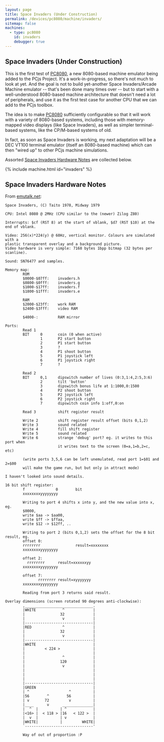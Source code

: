 ```yaml
---
layout: page
title: Space Invaders (Under Construction)
permalink: /devices/pc8080/machine/invaders/
sitemap: false
machines:
  - type: pc8080
    id: invaders
    debugger: true
---
```


Space Invaders (Under Construction)
---

This is the first test of [PC8080](/modules/pc8080/), a new 8080-based machine emulator being added to the
PCjs Project.  It's a work-in-progress, so there's not much to look at yet.  And the goal is not to build
yet-another Space Invaders/Arcade Machine emulator -- that's been done many times over -- but to start with
a well-understood 8080-based machine architecture that doesn't need a lot of peripherals, and use it as the
first test case for another CPU that we can add to the PCjs toolbox.

The idea is to make [PC8080](/modules/pc8080/) sufficiently configurable so that it will work with a variety of
8080-based systems, including those with memory-mapped video displays (like Space Invaders), as well as simpler
terminal-based systems, like the CP/M-based systems of old.

In fact, as soon as Space Invaders is working, my next adaptation will be a DEC VT100 terminal emulator (itself
an 8080-based machine) which can then "wired up" to other PCjs machine simulations.  

Assorted [Space Invaders Hardware Notes](#space-invaders-hardware-notes) are collected below.

{% include machine.html id="invaders" %}

Space Invaders Hardware Notes
---

From [emutalk.net](http://www.emutalk.net/threads/38177-Space-Invaders):

	Space Invaders, (C) Taito 1978, Midway 1979
	
	CPU: Intel 8080 @ 2MHz (CPU similar to the (newer) Zilog Z80)
	
	Interrupts: $cf (RST 8) at the start of vblank, $d7 (RST $10) at the end of vblank.
	
	Video: 256(x)*224(y) @ 60Hz, vertical monitor. Colours are simulated with a
	plastic transparent overlay and a background picture.
	Video hardware is very simple: 7168 bytes 1bpp bitmap (32 bytes per scanline).
	
	Sound: SN76477 and samples.
	
	Memory map:
	        ROM
	        $0000-$07ff:    invaders.h
	        $0800-$0fff:    invaders.g
	        $1000-$17ff:    invaders.f
	        $1800-$1fff:    invaders.e
	
	        RAM
	        $2000-$23ff:    work RAM
	        $2400-$3fff:    video RAM
	
	        $4000-:         RAM mirror
	
	Ports:
	        Read 1
	        BIT     0       coin (0 when active)
	                1       P2 start button
	                2       P1 start button
	                3       ?
	                4       P1 shoot button
	                5       P1 joystick left
	                6       P1 joystick right
	                7       ?
	
	        Read 2
	        BIT     0,1     dipswitch number of lives (0:3,1:4,2:5,3:6)
	                2       tilt 'button'
	                3       dipswitch bonus life at 1:1000,0:1500
	                4       P2 shoot button
	                5       P2 joystick left
	                6       P2 joystick right
	                7       dipswitch coin info 1:off,0:on
	
	        Read 3          shift register result
	
	        Write 2         shift register result offset (bits 0,1,2)
	        Write 3         sound related
	        Write 4         fill shift register
	        Write 5         sound related
	        Write 6         strange 'debug' port? eg. it writes to this port when
	                        it writes text to the screen (0=a,1=b,2=c, etc)
	
	        (write ports 3,5,6 can be left unemulated, read port 1=$01 and 2=$00
	        will make the game run, but but only in attract mode)
	
	I haven't looked into sound details.
	
	16 bit shift register:
	        f              0        bit
	        xxxxxxxxyyyyyyyy
	
	        Writing to port 4 shifts x into y, and the new value into x, eg.
	        $0000,
	        write $aa -> $aa00,
	        write $ff -> $ffaa,
	        write $12 -> $12ff, ..
	
	        Writing to port 2 (bits 0,1,2) sets the offset for the 8 bit result, eg.
	        offset 0:
	        rrrrrrrr                result=xxxxxxxx
	        xxxxxxxxyyyyyyyy
	
	        offset 2:
	          rrrrrrrr      result=xxxxxxyy
	        xxxxxxxxyyyyyyyy
	
	        offset 7:
	               rrrrrrrr result=xyyyyyyy
	        xxxxxxxxyyyyyyyy
	
	        Reading from port 3 returns said result.
	
	Overlay dimensions (screen rotated 90 degrees anti-clockwise):
	        ,_______________________________.
	        |WHITE            ^             |
	        |                32             |
	        |                 v             |
	        |-------------------------------|
	        |RED              ^             |
	        |                32             |
	        |                 v             |
	        |-------------------------------|
	        |WHITE                          |
	        |         < 224 >               |
	        |                               |
	        |                 ^             |
	        |                120            |
	        |                 v             |
	        |                               |
	        |                               |
	        |                               |
	        |-------------------------------|
	        |GREEN                          |
	        | ^                  ^          |
	        |56        ^        56          |
	        | v       72         v          |
	        |____      v      ______________|
	        |  ^  |          | ^            |
	        |<16> |  < 118 > |16   < 122 >  |
	        |  v  |          | v            |
	        |WHITE|          |         WHITE|
	        `-------------------------------'
	
	        Way of out of proportion :P
